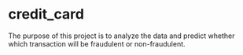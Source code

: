 # credit_card
The purpose of this project is to analyze the data and predict whether which transaction will be fraudulent or non-fraudulent.
